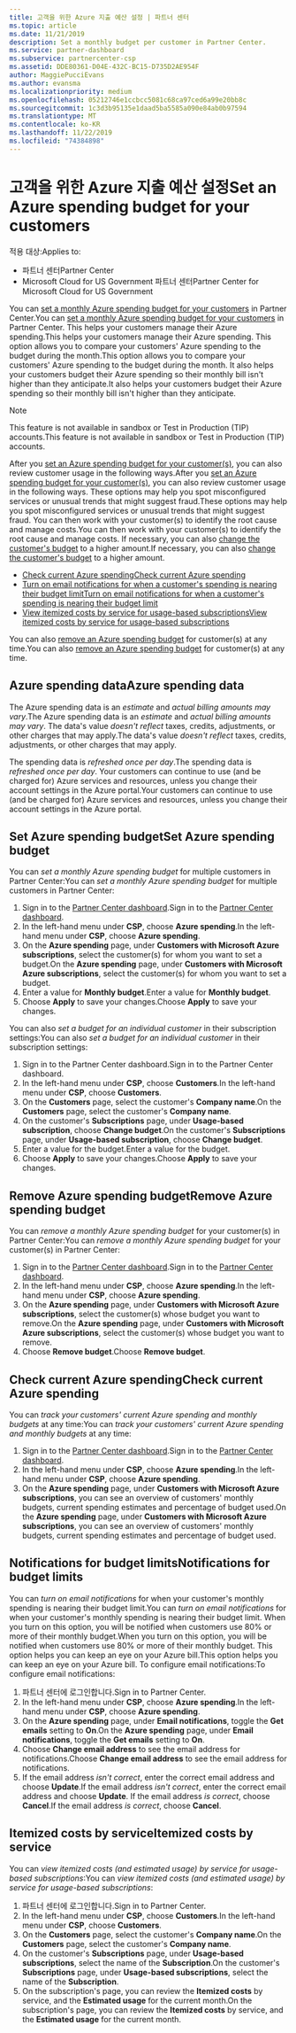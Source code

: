```yaml
---
title: 고객을 위한 Azure 지출 예산 설정 | 파트너 센터
ms.topic: article
ms.date: 11/21/2019
description: Set a monthly budget per customer in Partner Center.
ms.service: partner-dashboard
ms.subservice: partnercenter-csp
ms.assetid: DDE80361-D04E-432C-BC15-D735D2AE954F
author: MaggiePucciEvans
ms.author: evansma
ms.localizationpriority: medium
ms.openlocfilehash: 05212746e1ccbcc5081c68ca97ced6a99e20bb8c
ms.sourcegitcommit: 1c3d3b95135e1daad5ba5585a090e84ab0b97594
ms.translationtype: MT
ms.contentlocale: ko-KR
ms.lasthandoff: 11/22/2019
ms.locfileid: "74384898"
---
```

# <a name="set-an-azure-spending-budget-for-your-customers"></a><span data-ttu-id="f3d45-103">고객을 위한 Azure 지출 예산 설정</span><span class="sxs-lookup"><span data-stu-id="f3d45-103">Set an Azure spending budget for your customers</span></span>

<span data-ttu-id="f3d45-104">적용 대상:</span><span class="sxs-lookup"><span data-stu-id="f3d45-104">Applies to:</span></span>

- <span data-ttu-id="f3d45-105">파트너 센터</span><span class="sxs-lookup"><span data-stu-id="f3d45-105">Partner Center</span></span>
- <span data-ttu-id="f3d45-106">Microsoft Cloud for US Government 파트너 센터</span><span class="sxs-lookup"><span data-stu-id="f3d45-106">Partner Center for Microsoft Cloud for US Government</span></span>

<span data-ttu-id="f3d45-107">You can [set a monthly Azure spending budget for your customers](#set-azure-spending-budget) in Partner Center.</span><span class="sxs-lookup"><span data-stu-id="f3d45-107">You can [set a monthly Azure spending budget for your customers](#set-azure-spending-budget) in Partner Center.</span></span> <span data-ttu-id="f3d45-108">This helps your customers manage their Azure spending.</span><span class="sxs-lookup"><span data-stu-id="f3d45-108">This helps your customers manage their Azure spending.</span></span> <span data-ttu-id="f3d45-109">This option allows you to compare your customers' Azure spending to the budget during the month.</span><span class="sxs-lookup"><span data-stu-id="f3d45-109">This option allows you to compare your customers' Azure spending to the budget during the month.</span></span> <span data-ttu-id="f3d45-110">It also helps your customers budget their Azure spending so their monthly bill isn't higher than they anticipate.</span><span class="sxs-lookup"><span data-stu-id="f3d45-110">It also helps your customers budget their Azure spending so their monthly bill isn't higher than they anticipate.</span></span>


> [!NOTE]  
> <span data-ttu-id="f3d45-111">This feature is not available in sandbox or Test in Production (TIP) accounts.</span><span class="sxs-lookup"><span data-stu-id="f3d45-111">This feature is not available in sandbox or Test in Production (TIP) accounts.</span></span>

<span data-ttu-id="f3d45-112">After you [set an Azure spending budget for your customer(s)](#set-azure-spending-budget), you can also review customer usage in the following ways.</span><span class="sxs-lookup"><span data-stu-id="f3d45-112">After you [set an Azure spending budget for your customer(s)](#set-azure-spending-budget), you can also review customer usage in the following ways.</span></span> <span data-ttu-id="f3d45-113">These options may help you spot misconfigured services or unusual trends that might suggest fraud.</span><span class="sxs-lookup"><span data-stu-id="f3d45-113">These options may help you spot misconfigured services or unusual trends that might suggest fraud.</span></span> <span data-ttu-id="f3d45-114">You can then work with your customer(s) to identify the root cause and manage costs.</span><span class="sxs-lookup"><span data-stu-id="f3d45-114">You can then work with your customer(s) to identify the root cause and manage costs.</span></span> <span data-ttu-id="f3d45-115">If necessary, you can also [change the customer's budget](#set-azure-spending-budget) to a higher amount.</span><span class="sxs-lookup"><span data-stu-id="f3d45-115">If necessary, you can also [change the customer's budget](#set-azure-spending-budget) to a higher amount.</span></span>

- [<span data-ttu-id="f3d45-116">Check current Azure spending</span><span class="sxs-lookup"><span data-stu-id="f3d45-116">Check current Azure spending</span></span>](#check-current-azure-spending)
- [<span data-ttu-id="f3d45-117">Turn on email notifications for when a customer's spending is nearing their budget limit</span><span class="sxs-lookup"><span data-stu-id="f3d45-117">Turn on email notifications for when a customer's spending is nearing their budget limit</span></span>](#notifications-for-budget-limits)
- [<span data-ttu-id="f3d45-118">View itemized costs by service for usage-based subscriptions</span><span class="sxs-lookup"><span data-stu-id="f3d45-118">View itemized costs by service for usage-based subscriptions</span></span>](#itemized-costs-by-service)

<span data-ttu-id="f3d45-119">You can also [remove an Azure spending budget](#remove-azure-spending-budget) for customer(s) at any time.</span><span class="sxs-lookup"><span data-stu-id="f3d45-119">You can also [remove an Azure spending budget](#remove-azure-spending-budget) for customer(s) at any time.</span></span>

## <a name="azure-spending-data"></a><span data-ttu-id="f3d45-120">Azure spending data</span><span class="sxs-lookup"><span data-stu-id="f3d45-120">Azure spending data</span></span>

<span data-ttu-id="f3d45-121">The Azure spending data is an *estimate* and *actual billing amounts may vary*.</span><span class="sxs-lookup"><span data-stu-id="f3d45-121">The Azure spending data is an *estimate* and *actual billing amounts may vary*.</span></span> <span data-ttu-id="f3d45-122">The data's value *doesn't reflect* taxes, credits, adjustments, or other charges that may apply.</span><span class="sxs-lookup"><span data-stu-id="f3d45-122">The data's value *doesn't reflect* taxes, credits, adjustments, or other charges that may apply.</span></span>

<span data-ttu-id="f3d45-123">The spending data is *refreshed once per day*.</span><span class="sxs-lookup"><span data-stu-id="f3d45-123">The spending data is *refreshed once per day*.</span></span> <span data-ttu-id="f3d45-124">Your customers can continue to use (and be charged for) Azure services and resources, unless you change their account settings in the Azure portal.</span><span class="sxs-lookup"><span data-stu-id="f3d45-124">Your customers can continue to use (and be charged for) Azure services and resources, unless you change their account settings in the Azure portal.</span></span>

## <a name="set-azure-spending-budget"></a><span data-ttu-id="f3d45-125">Set Azure spending budget</span><span class="sxs-lookup"><span data-stu-id="f3d45-125">Set Azure spending budget</span></span>

<span data-ttu-id="f3d45-126">You can *set a monthly Azure spending budget* for multiple customers in Partner Center:</span><span class="sxs-lookup"><span data-stu-id="f3d45-126">You can *set a monthly Azure spending budget* for multiple customers in Partner Center:</span></span>

1. <span data-ttu-id="f3d45-127">Sign in to the [Partner Center dashboard](https://partner.microsoft.com/dashboard/).</span><span class="sxs-lookup"><span data-stu-id="f3d45-127">Sign in to the [Partner Center dashboard](https://partner.microsoft.com/dashboard/).</span></span>
2. <span data-ttu-id="f3d45-128">In the left-hand menu under **CSP**, choose **Azure spending**.</span><span class="sxs-lookup"><span data-stu-id="f3d45-128">In the left-hand menu under **CSP**, choose **Azure spending**.</span></span>
3. <span data-ttu-id="f3d45-129">On the **Azure spending** page, under **Customers with Microsoft Azure subscriptions**, select the customer(s) for whom you want to set a budget.</span><span class="sxs-lookup"><span data-stu-id="f3d45-129">On the **Azure spending** page, under **Customers with Microsoft Azure subscriptions**, select the customer(s) for whom you want to set a budget.</span></span>
4. <span data-ttu-id="f3d45-130">Enter a value for **Monthly budget**.</span><span class="sxs-lookup"><span data-stu-id="f3d45-130">Enter a value for **Monthly budget**.</span></span>
5. <span data-ttu-id="f3d45-131">Choose **Apply** to save your changes.</span><span class="sxs-lookup"><span data-stu-id="f3d45-131">Choose **Apply** to save your changes.</span></span>

<span data-ttu-id="f3d45-132">You can also *set a budget for an individual customer* in their subscription settings:</span><span class="sxs-lookup"><span data-stu-id="f3d45-132">You can also *set a budget for an individual customer* in their subscription settings:</span></span>

1. <span data-ttu-id="f3d45-133">Sign in to the Partner Center dashboard.</span><span class="sxs-lookup"><span data-stu-id="f3d45-133">Sign in to the Partner Center dashboard.</span></span>
2. <span data-ttu-id="f3d45-134">In the left-hand menu under **CSP**, choose **Customers**.</span><span class="sxs-lookup"><span data-stu-id="f3d45-134">In the left-hand menu under **CSP**, choose **Customers**.</span></span>
3. <span data-ttu-id="f3d45-135">On the **Customers** page, select the customer's **Company name**.</span><span class="sxs-lookup"><span data-stu-id="f3d45-135">On the **Customers** page, select the customer's **Company name**.</span></span>
4. <span data-ttu-id="f3d45-136">On the customer's **Subscriptions** page, under **Usage-based subscription**, choose **Change budget**.</span><span class="sxs-lookup"><span data-stu-id="f3d45-136">On the customer's **Subscriptions** page, under **Usage-based subscription**, choose **Change budget**.</span></span>
5. <span data-ttu-id="f3d45-137">Enter a value for the budget.</span><span class="sxs-lookup"><span data-stu-id="f3d45-137">Enter a value for the budget.</span></span>
6. <span data-ttu-id="f3d45-138">Choose **Apply** to save your changes.</span><span class="sxs-lookup"><span data-stu-id="f3d45-138">Choose **Apply** to save your changes.</span></span>

## <a name="remove-azure-spending-budget"></a><span data-ttu-id="f3d45-139">Remove Azure spending budget</span><span class="sxs-lookup"><span data-stu-id="f3d45-139">Remove Azure spending budget</span></span>

<span data-ttu-id="f3d45-140">You can *remove a monthly Azure spending budget* for your customer(s) in Partner Center:</span><span class="sxs-lookup"><span data-stu-id="f3d45-140">You can *remove a monthly Azure spending budget* for your customer(s) in Partner Center:</span></span>

1. <span data-ttu-id="f3d45-141">Sign in to the [Partner Center dashboard](https://partner.microsoft.com/dashboard/).</span><span class="sxs-lookup"><span data-stu-id="f3d45-141">Sign in to the [Partner Center dashboard](https://partner.microsoft.com/dashboard/).</span></span>
2. <span data-ttu-id="f3d45-142">In the left-hand menu under **CSP**, choose **Azure spending**.</span><span class="sxs-lookup"><span data-stu-id="f3d45-142">In the left-hand menu under **CSP**, choose **Azure spending**.</span></span>
3. <span data-ttu-id="f3d45-143">On the **Azure spending** page, under **Customers with Microsoft Azure subscriptions**, select the customer(s) whose budget you want to remove.</span><span class="sxs-lookup"><span data-stu-id="f3d45-143">On the **Azure spending** page, under **Customers with Microsoft Azure subscriptions**, select the customer(s) whose budget you want to remove.</span></span>
4. <span data-ttu-id="f3d45-144">Choose **Remove budget**.</span><span class="sxs-lookup"><span data-stu-id="f3d45-144">Choose **Remove budget**.</span></span>

## <a name="check-current-azure-spending"></a><span data-ttu-id="f3d45-145">Check current Azure spending</span><span class="sxs-lookup"><span data-stu-id="f3d45-145">Check current Azure spending</span></span>

<span data-ttu-id="f3d45-146">You can *track your customers' current Azure spending and monthly budgets* at any time:</span><span class="sxs-lookup"><span data-stu-id="f3d45-146">You can *track your customers' current Azure spending and monthly budgets* at any time:</span></span>

1. <span data-ttu-id="f3d45-147">Sign in to the [Partner Center dashboard](https://partner.microsoft.com/dashboard/).</span><span class="sxs-lookup"><span data-stu-id="f3d45-147">Sign in to the [Partner Center dashboard](https://partner.microsoft.com/dashboard/).</span></span>
2. <span data-ttu-id="f3d45-148">In the left-hand menu under **CSP**, choose **Azure spending**.</span><span class="sxs-lookup"><span data-stu-id="f3d45-148">In the left-hand menu under **CSP**, choose **Azure spending**.</span></span>
3. <span data-ttu-id="f3d45-149">On the **Azure spending** page, under **Customers with Microsoft Azure subscriptions**, you can see an overview of customers' monthly budgets, current spending estimates and percentage of budget used.</span><span class="sxs-lookup"><span data-stu-id="f3d45-149">On the **Azure spending** page, under **Customers with Microsoft Azure subscriptions**, you can see an overview of customers' monthly budgets, current spending estimates and percentage of budget used.</span></span>

## <a name="notifications-for-budget-limits"></a><span data-ttu-id="f3d45-150">Notifications for budget limits</span><span class="sxs-lookup"><span data-stu-id="f3d45-150">Notifications for budget limits</span></span>

<span data-ttu-id="f3d45-151">You can *turn on email notifications* for when your customer's monthly spending is nearing their budget limit.</span><span class="sxs-lookup"><span data-stu-id="f3d45-151">You can *turn on email notifications* for when your customer's monthly spending is nearing their budget limit.</span></span> <span data-ttu-id="f3d45-152">When you turn on this option, you will be notified when customers use 80% or more of their monthly budget.</span><span class="sxs-lookup"><span data-stu-id="f3d45-152">When you turn on this option, you will be notified when customers use 80% or more of their monthly budget.</span></span> <span data-ttu-id="f3d45-153">This option helps you can keep an eye on your Azure bill.</span><span class="sxs-lookup"><span data-stu-id="f3d45-153">This option helps you can keep an eye on your Azure bill.</span></span> <span data-ttu-id="f3d45-154">To configure email notifications:</span><span class="sxs-lookup"><span data-stu-id="f3d45-154">To configure email notifications:</span></span>

1. <span data-ttu-id="f3d45-155">파트너 센터에 로그인합니다.</span><span class="sxs-lookup"><span data-stu-id="f3d45-155">Sign in to Partner Center.</span></span>
2. <span data-ttu-id="f3d45-156">In the left-hand menu under **CSP**, choose **Azure spending**.</span><span class="sxs-lookup"><span data-stu-id="f3d45-156">In the left-hand menu under **CSP**, choose **Azure spending**.</span></span>
3. <span data-ttu-id="f3d45-157">On the **Azure spending** page, under **Email notifications**, toggle the **Get emails** setting to **On**.</span><span class="sxs-lookup"><span data-stu-id="f3d45-157">On the **Azure spending** page, under **Email notifications**, toggle the **Get emails** setting to **On**.</span></span>
4. <span data-ttu-id="f3d45-158">Choose **Change email address** to see the email address for notifications.</span><span class="sxs-lookup"><span data-stu-id="f3d45-158">Choose **Change email address** to see the email address for notifications.</span></span>
5. <span data-ttu-id="f3d45-159">If the email address *isn't correct*, enter the correct email address and choose **Update**.</span><span class="sxs-lookup"><span data-stu-id="f3d45-159">If the email address *isn't correct*, enter the correct email address and choose **Update**.</span></span> <span data-ttu-id="f3d45-160">If the email address *is correct*, choose **Cancel**.</span><span class="sxs-lookup"><span data-stu-id="f3d45-160">If the email address *is correct*, choose **Cancel**.</span></span>

## <a name="itemized-costs-by-service"></a><span data-ttu-id="f3d45-161">Itemized costs by service</span><span class="sxs-lookup"><span data-stu-id="f3d45-161">Itemized costs by service</span></span>

<span data-ttu-id="f3d45-162">You can *view itemized costs (and estimated usage) by service for usage-based subscriptions*:</span><span class="sxs-lookup"><span data-stu-id="f3d45-162">You can *view itemized costs (and estimated usage) by service for usage-based subscriptions*:</span></span>

1. <span data-ttu-id="f3d45-163">파트너 센터에 로그인합니다.</span><span class="sxs-lookup"><span data-stu-id="f3d45-163">Sign in to Partner Center.</span></span>
2. <span data-ttu-id="f3d45-164">In the left-hand menu under **CSP**, choose **Customers**.</span><span class="sxs-lookup"><span data-stu-id="f3d45-164">In the left-hand menu under **CSP**, choose **Customers**.</span></span>
3. <span data-ttu-id="f3d45-165">On the **Customers** page, select the customer's **Company name**.</span><span class="sxs-lookup"><span data-stu-id="f3d45-165">On the **Customers** page, select the customer's **Company name**.</span></span>
4. <span data-ttu-id="f3d45-166">On the customer's **Subscriptions** page, under **Usage-based subscriptions**, select the name of the **Subscription**.</span><span class="sxs-lookup"><span data-stu-id="f3d45-166">On the customer's **Subscriptions** page, under **Usage-based subscriptions**, select the name of the **Subscription**.</span></span>
5. <span data-ttu-id="f3d45-167">On the subscription's page, you can review the **Itemized costs** by service, and the **Estimated usage** for the current month.</span><span class="sxs-lookup"><span data-stu-id="f3d45-167">On the subscription's page, you can review the **Itemized costs** by service, and the **Estimated usage** for the current month.</span></span>
